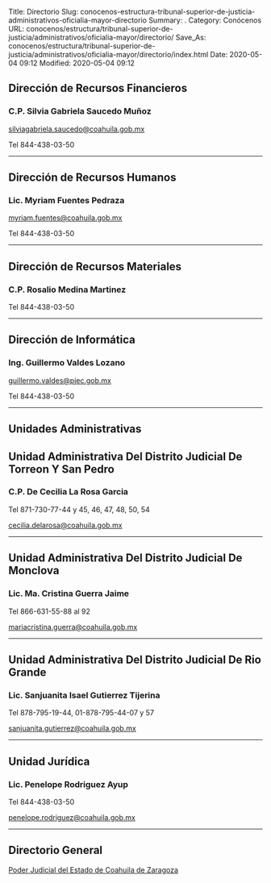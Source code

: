 Title: Directorio
Slug: conocenos-estructura-tribunal-superior-de-justicia-administrativos-oficialia-mayor-directorio
Summary: .
Category: Conócenos
URL: conocenos/estructura/tribunal-superior-de-justicia/administrativos/oficialia-mayor/directorio/
Save_As: conocenos/estructura/tribunal-superior-de-justicia/administrativos/oficialia-mayor/directorio/index.html
Date: 2020-05-04 09:12
Modified: 2020-05-04 09:12



## Dirección de Recursos Financieros

### C.P. Silvia Gabriela Saucedo Muñoz

silviagabriela.saucedo@coahuila.gob.mx

Tel 844-438-03-50

---

## Dirección de Recursos Humanos

### Lic. Myriam Fuentes Pedraza

myriam.fuentes@coahuila.gob.mx

Tel 844-438-03-50

---

## Dirección de Recursos Materiales

### C.P. Rosalio Medina Martinez

Tel 844-438-03-50

---

## Dirección de Informática

### Ing. Guillermo Valdes Lozano

guillermo.valdes@pjec.gob.mx

Tel 844-438-03-50

---

## Unidades Administrativas

## Unidad Administrativa Del Distrito Judicial De Torreon Y San Pedro

### C.P. De Cecilia La Rosa Garcia

Tel 871-730-77-44 y 45, 46, 47, 48, 50, 54

cecilia.delarosa@coahuila.gob.mx

---

## Unidad Administrativa Del Distrito Judicial De Monclova

### Lic. Ma. Cristina Guerra Jaime

Tel 866-631-55-88 al 92

mariacristina.guerra@coahuila.gob.mx

---

## Unidad Administrativa Del Distrito Judicial De Rio Grande

### Lic. Sanjuanita Isael Gutierrez Tijerina

Tel 878-795-19-44, 01-878-795-44-07 y 57

sanjuanita.gutierrez@coahuila.gob.mx

---

## Unidad Jurídica

### Lic. Penelope Rodriguez Ayup

Tel 844-438-03-50

penelope.rodriguez@coahuila.gob.mx

---

## Directorio General

[Poder Judicial del Estado de Coahuila de Zaragoza](/transparencia/articulo-21/f03-directorio/)



